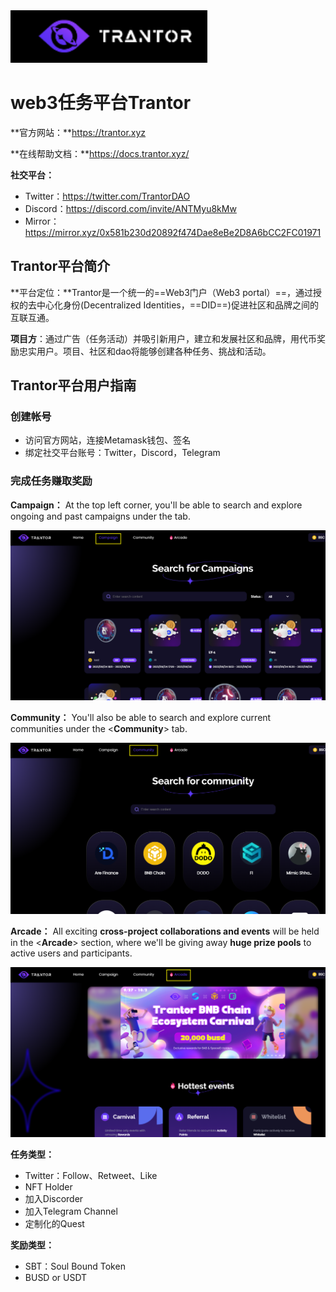 

<img src="./assets/logo.png" alt="img" style="zoom:150%;" />

# web3任务平台Trantor

**官方网站：**https://trantor.xyz

**在线帮助文档：**https://docs.trantor.xyz/

**社交平台：**

- Twitter：https://twitter.com/TrantorDAO
- Discord：https://discord.com/invite/ANTMyu8kMw
- Mirror：https://mirror.xyz/0x581b230d20892f474Dae8eBe2D8A6bCC2FC01971

## Trantor平台简介

**平台定位：**Trantor是一个统一的==Web3门户（Web3 portal）==，通过授权的去中心化身份(Decentralized Identities，==DID==)促进社区和品牌之间的互联互通。

**项目方**：通过广告（任务活动）并吸引新用户，建立和发展社区和品牌，用代币奖励忠实用户。项目、社区和dao将能够创建各种任务、挑战和活动。

## Trantor平台用户指南

### 创建帐号

- 访问官方网站，连接Metamask钱包、签名
- 绑定社交平台账号：Twitter，Discord，Telegram

### 完成任务赚取奖励

**Campaign：** At the top left corner, you'll be able to search and explore ongoing and past campaigns under the <Campaign> tab.

![img](./assets/campaign.png)

**Community：** You'll also be able to search and explore current communities under the <**Community**> tab.

![img](./assets/community.png)

**Arcade：** All exciting **cross-project collaborations and events** will be held in the <**Arcade**> section, where we'll be giving away **huge prize pools** to active users and participants.

![img](./assets/arcade.png)

**任务类型：**

- Twitter：Follow、Retweet、Like
- NFT Holder
- 加入Discorder
- 加入Telegram Channel
- 定制化的Quest

**奖励类型：**

- SBT：Soul Bound Token
- BUSD or USDT

